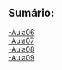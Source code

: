 ## Sumário:  

[-Aula06](Aula06/Program.cs)  
[-Aula07](Aula07/Program.cs)  
[-Aula08](Aula08/Program.cs)  
[-Aula09](Aula09/Program.cs)



